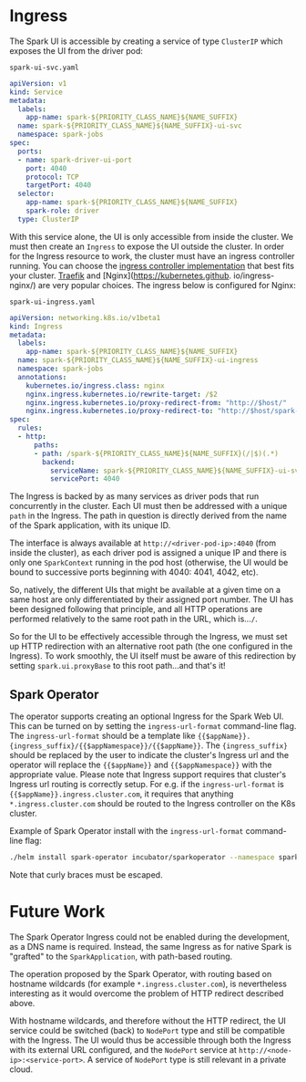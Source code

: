# Ingress

The Spark UI is accessible by creating a service of type `ClusterIP` which exposes the UI from the driver pod:

`spark-ui-svc.yaml`
```yaml
apiVersion: v1
kind: Service
metadata:
  labels:
    app-name: spark-${PRIORITY_CLASS_NAME}${NAME_SUFFIX}
  name: spark-${PRIORITY_CLASS_NAME}${NAME_SUFFIX}-ui-svc
  namespace: spark-jobs
spec:
  ports:
  - name: spark-driver-ui-port
    port: 4040
    protocol: TCP
    targetPort: 4040
  selector:
    app-name: spark-${PRIORITY_CLASS_NAME}${NAME_SUFFIX}
    spark-role: driver
  type: ClusterIP
```

With this service alone, the UI is only accessible from inside the cluster. We must then create an `Ingress` to expose 
the UI outside the cluster. In order for the Ingress resource to work, the cluster must have an ingress controller 
running. You can choose the 
[ingress controller implementation](https://kubernetes.io/docs/concepts/services-networking/ingress-controllers/) 
that best fits your cluster. 
[Traefik](https://doc.traefik.io/traefik/providers/kubernetes-ingress/) and [Nginx](https://kubernetes.github.
io/ingress-nginx/) are very popular choices. The ingress below is configured for Nginx: 

`spark-ui-ingress.yaml`
```yaml
apiVersion: networking.k8s.io/v1beta1
kind: Ingress
metadata:
  labels:
    app-name: spark-${PRIORITY_CLASS_NAME}${NAME_SUFFIX}
  name: spark-${PRIORITY_CLASS_NAME}${NAME_SUFFIX}-ui-ingress
  namespace: spark-jobs
  annotations:
    kubernetes.io/ingress.class: nginx
    nginx.ingress.kubernetes.io/rewrite-target: /$2
    nginx.ingress.kubernetes.io/proxy-redirect-from: "http://$host/"
    nginx.ingress.kubernetes.io/proxy-redirect-to: "http://$host/spark-${PRIORITY_CLASS_NAME}${NAME_SUFFIX}/"
spec:
  rules:
  - http:
      paths:
      - path: /spark-${PRIORITY_CLASS_NAME}${NAME_SUFFIX}(/|$)(.*)
        backend:
          serviceName: spark-${PRIORITY_CLASS_NAME}${NAME_SUFFIX}-ui-svc
          servicePort: 4040
```

The Ingress is backed by as many services as driver pods that run concurrently in the cluster. Each UI must then be
 addressed with a unique `path` in the Ingress. The path in question is directly derived from the name of the Spark
  application, with its unique ID. 
  
The interface is always available at `http://<driver-pod-ip>:4040` (from inside the cluster), as each driver pod is
 assigned a unique IP and there is only one `SparkContext` running in the pod host (otherwise, the UI would be bound
  to successive ports beginning with 4040: 4041, 4042, etc).
  
So, natively, the different UIs that might be available at a given time on a same host are only differentiated by their
 assigned port number. The UI has been designed following that principle, and all HTTP operations are performed
  relatively to the same root path in the URL, which is...`/`.
  
So for the UI to be effectively accessible through the Ingress, we must set up HTTP redirection with an alternative
 root path (the one configured in the Ingress). To work smoothly, the UI itself must be aware of this redirection by
  setting `spark.ui.proxyBase` to this root path...and that's it!

## Spark Operator

The operator supports creating an optional Ingress for the Spark Web UI. This can be turned on by setting the
 `ingress-url-format` command-line flag. The `ingress-url-format` should be a template like 
 `{{$appName}}.{ingress_suffix}/{{$appNamespace}}/{{$appName}}`. The `{ingress_suffix}` should be replaced by the user
  to indicate the cluster's Ingress url and the operator will replace the `{{$appName}}` and `{{$appNamespace}}` with
   the appropriate value. Please note that Ingress support requires that cluster's Ingress url routing is correctly
    setup. For e.g. if the `ingress-url-format` is `{{$appName}}.ingress.cluster.com`, it requires that anything
     `*.ingress.cluster.com` should be routed to the Ingress controller on the K8s cluster.
     
Example of Spark Operator install with the `ingress-url-format` command-line flag:

```bash
./helm install spark-operator incubator/sparkoperator --namespace spark-operator --set enableWebhook=true --set enableBatchScheduler=true --set ingressUrlFormat="\{\{\$appName\}\}.ingress.cluster.com"
```

Note that curly braces must be escaped.

# Future Work

The Spark Operator Ingress could not be enabled during the development, as a DNS name is required. Instead, the same
 Ingress as for native Spark is "grafted" to the `SparkApplication`, with path-based routing.
 
The operation proposed by the Spark Operator, with routing based on hostname wildcards (for example 
`*.ingress.cluster.com`), is nevertheless interesting as it would overcome the problem of HTTP redirect described
 above.
 
With hostname wildcards, and therefore without the HTTP redirect, the UI service could be switched (back) to `NodePort` 
type and still be compatible with the Ingress.
The UI would thus be accessible through both the Ingress with its external URL configured, and the `NodePort` 
service at `http://<node-ip>:<service-port>`. A service of `NodePort` type is still relevant in a private cloud.